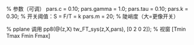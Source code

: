 % 参数（可调）
pars.c     = 0.10;
pars.gamma = 1.0;
pars.tau   = 0.10;
pars.k     = 0.30;   % 开关阈值：S = F/T = k
pars.m     = 20;     % 陡峭度（大=更像开关）

% pplane 调用
pp8(@(z,X) tw_FT_sys(z,X,pars), [0 2  0 2]);   % 视窗 [Tmin Tmax Fmin Fmax]
